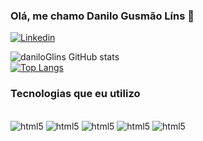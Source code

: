 
### Olá, me chamo  Danilo Gusmão Líns 👋
[![Linkedin](https://img.shields.io/badge/LinkedIn-0077B5?style=for-the-badge&logo=linkedin&logoColor=white)](https://www.linkedin.com/in/danilo-gusm%C3%A3o-43661b206/)

![daniloGlins GitHub stats](https://github-readme-stats.vercel.app/api?username=daniloGlins&show_icons=true&theme=cobalt)<br>
[![Top Langs](https://github-readme-stats.vercel.app/api/top-langs/?username=daniloGlins)](https://github.com/anuraghazra/github-readme-stats)

### Tecnologias que eu utilizo 
<div style = "display: inline_block" ><br>
<img aling="center" alt="html5" src="https://img.shields.io/badge/HTML5-E34F26?style=for-the-badge&logo=html5&logoColor=white" />
<img aling="center" alt="html5" src="https://img.shields.io/badge/CSS3-1572B6?style=for-the-badge&logo=css3&logoColor=white" />
<img aling="center" alt="html5" src="https://img.shields.io/badge/JavaScript-F7DF1E?style=for-the-badge&logo=javascript&logoColor=black" />
<img aling="center" alt="html5" src="https://img.shields.io/badge/Python-3776AB?style=for-the-badge&logo=python&logoColor=white" />
<img aling="center" alt="html5" src="https://img.shields.io/badge/Java-ED8B00?style=for-the-badge&logo=openjdk&logoColor=white" />

</div>


